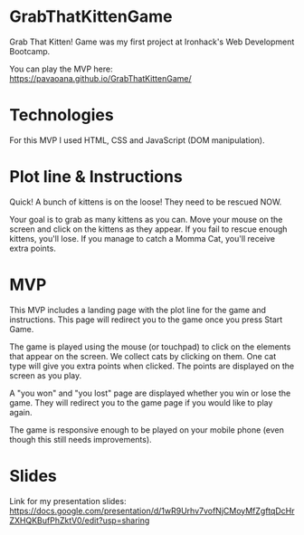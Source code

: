# GrabThatKittenGame

Grab That Kitten! Game was my first project at Ironhack's Web Development Bootcamp. 

You can play the MVP here: https://pavaoana.github.io/GrabThatKittenGame/


# Technologies

For this MVP I used HTML, CSS and JavaScript (DOM manipulation).


# Plot line & Instructions

Quick! A bunch of kittens is on the loose!
They need to be rescued NOW.

Your goal is to grab as many kittens as you can.
Move your mouse on the screen and click on the kittens as they appear.
If you fail to rescue enough kittens, you'll lose.
If you manage to catch a Momma Cat, you'll receive extra points.


# MVP

This MVP includes a landing page with the plot line for the game and instructions. 
This page will redirect you to the game once you press Start Game.

The game is played using the mouse (or touchpad) to click on the elements that appear on the screen.
We collect cats by clicking on them. 
One cat type will give you extra points when clicked.
The points are displayed on the screen as you play.

A "you won" and "you lost" page are displayed whether you win or lose the game.
They will redirect you to the game page if you would like to play again.

The game is responsive enough to be played on your mobile phone (even though this still needs improvements).


# Slides

Link for my presentation slides: https://docs.google.com/presentation/d/1wR9Urhv7vofNjCMoyMfZgftqDcHrZXHQKBufPhZktV0/edit?usp=sharing

